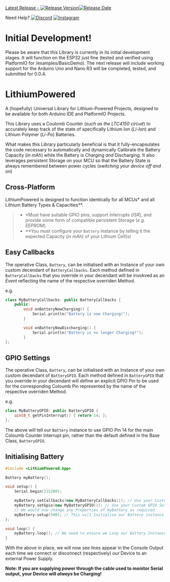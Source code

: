 [Latest Release - ![Release Version](https://img.shields.io/github/release/Flowduino/LithiumPowered.svg?style=plastic&logo=github)![Release Date](https://img.shields.io/github/release-date/Flowduino/LithiumPowered.svg?style=plastic&logo=github)](https://github.com/Flowduino/LithiumPowered/releases/latest/)  

Need Help? [![Discord](https://img.shields.io/badge/Discuss-on%20Discord-7289d9?style=plastic&logo=discord)](https://discord.gg/jpwBy7VzaG) [![Instagram](https://img.shields.io/badge/Follow-on%20Instagram-c32aa3?style=plastic&logo=instagram)](https://instagram.com/Flowduino)

# Initial Development!
Please be aware that this Library is currently in its initial development stages. It will function on the ESP32 just fine (tested and verified using PlatformIO for /examples/BasicDemo).
The next release will include working support for the Arduino Uno and Nano R3 will be completed, tested, and submitted for 0.0.4.

# LithiumPowered
A (hopefully) Universal Library for Lithium-Powered Projects, designed to be available for both Arduino IDE and PlatformIO Projects.

This Library uses a Coulomb Counter (*such as the LTC4150 circuit*) to accurately keep track of the state of specifically Lithium Ion (*Li-Ion*) and Lithium Polymer (*Li-Po*) Batteries.

What makes this Library particularly beneficial is that it fully-encapsulates the code necessary to automatically and dynamically Calibrate the Battery Capacity (*in mAh*) while the Battery is Charging *and* Discharging. It also leverages persistent Storage on your MCU so that the Battery State is always remembered between power cycles (*switching your device off and on*)

## Cross-Platform
LithiumPowered is designed to function identically for all MCUs* and all Lithium Battery Types & Capacities**.

>* *Must have suitable GPIO pins, support Interrupts (*ISR*), and provide some form of compatible persistent Storage (*e.g. EEPROM*).
>* **You must configure your `Battery` instance by telling it the expected Capacity (*in mAh*) of your Lithium Cell(s)

## Easy Callbacks
The operative Class, `Battery`, can be initialised with an Instance of your own custom decendant of `BatteryCallbacks`. Each method defined in `BatteryCallbacks` that you override in your decendant will be invokved as an *Event* reflecting the name of the respective overriden Method.

e.g.

```c++
class MyBatteryCallbacks: public BatteryCallbacks {
    public:
        void onBatteryNowCharging() {
            Serial.println("Battery is now Charging!");
        }

        void onBatteryNowDischarging() {
            Serial.println("Battery is no longer Charging!");
        }
};
```

## GPIO Settings
The operative Class, `Battery`, can be initialised with an Instance of your own custom decendant of `BatteryGPIO`.
Each method defined in `BatteryGPIO` that you override in your decendant will define an explicit GPIO Pin to be used for the corresponding Coloumb Pin represented by the name of the respective overriden Method.

e.g.

```c++
class MyBatteryGPIO: public BatteryGPIO {
    uint8_t getPinInterrupt() { return 14; };
};
```

The above will tell our `Battery` instance to use GPIO Pin 14 for the main Coloumb Counter Interrupt pin, rather than the default defined in the Base Class, `BatteryGPIO`.

## Initialising Battery

```c++
#include <LithiumPowered.hpp>

Battery myBattery();

void setup() {
    Serial.begin(115200);

    myBattery.setCallbacks(new MyBatteryCallbacks()); // Use your Custom Callbacks
    myBattery.setGpio(new MyBatteryGPIO()); // Use your Custom GPIO Settings
    // We would now change any Properties of myBattery as required
    myBattery.setup(500); // This will Initialise our Battery instance with the given Property values, where 500 tells it that the rated Battery capacity is 500mAh
};

void loop() {
    myBattery.loop(); // We need to ensure we Loop our Battery Instance to update its State
}
```

With the above in place, we will now see lines appear in the Console Output each time we connect or disconnect (respectively) our Device to an external Power Supply.

**Note: If you are supplying power through the cable used to monitor Serial output, your Device will *always* be Charging!**